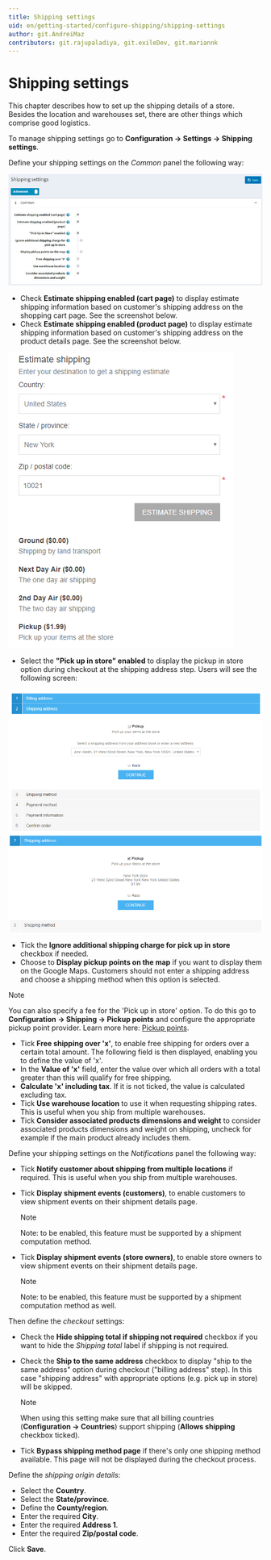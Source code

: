 ```yaml
---
title: Shipping settings
uid: en/getting-started/configure-shipping/shipping-settings
author: git.AndreiMaz
contributors: git.rajupaladiya, git.exileDev, git.mariannk
---
```


# Shipping settings

This chapter describes how to set up the shipping details of a store. Besides the location and warehouses set, there are other things which comprise good logistics.

To manage shipping settings go to **Configuration → Settings → Shipping settings**.

Define your shipping settings on the *Common* panel the following way:

![Shipping Settings](_static/shipping-settings/shipping-settings.jpg)

* Check **Estimate shipping enabled (cart page)** to display estimate shipping information based on customer's shipping address on the shopping cart page. See the screenshot below.
* Check **Estimate shipping enabled (product page)** to display estimate shipping information based on customer's shipping address on the product details page. See the screenshot below.

![Estimate shipping](_static/shipping-settings/estimate-shipping.png)

* Select the **"Pick up in store" enabled** to display the pickup in store option during checkout at the shipping address step. Users will see the following screen:

![Shipping Address](_static/shipping-settings/shipping-address.png) ![Pickup Point Address](_static/shipping-settings/Pickup-Point-address.png)

* Tick the **Ignore additional shipping charge for pick up in store** checkbox if needed.
* Choose to **Display pickup points on the map** if you want to display them on the Google Maps. Customers should not enter a shipping address and choose a shipping method when this option is selected.

> [!Note]
> 
> You can also specify a fee for the 'Pick up in store' option. To do this go to **Configuration → Shipping → Pickup points** and configure the appropriate pickup point provider. Learn more here: [Pickup points](xref:en/getting-started/configure-shipping/advanced-configuration/pickup-points).

* Tick **Free shipping over 'x'**, to enable free shipping for orders over a certain total amount. The following field is then displayed, enabling you to define the value of 'x'.
* In the **Value of 'x'** field, enter the value over which all orders with a total greater than this will qualify for free shipping.
* **Calculate 'x' including tax**. If it is not ticked, the value is calculated excluding tax.
* Tick **Use warehouse location** to use it when requesting shipping rates. This is useful when you ship from multiple warehouses.
* Tick **Consider associated products dimensions and weight** to consider associated products dimensions and weight on shipping, uncheck for example if the main product already includes them.

Define your shipping settings on the *Notifications* panel the following way:

* Tick **Notify customer about shipping from multiple locations** if required. This is useful when you ship from multiple warehouses.
* Tick **Display shipment events (customers)**, to enable customers to view shipment events on their shipment details page.

    > [!NOTE]
    > 
    > Note: to be enabled, this feature must be supported by a shipment computation method.

* Tick **Display shipment events (store owners)**, to enable store owners to view shipment events on their shipment details page.

    > [!NOTE]
    > 
    > Note: to be enabled, this feature must be supported by a shipment computation method as well.

Then define the *checkout* settings:
* Check the **Hide shipping total if shipping not required** checkbox if you want to hide the *Shipping total* label if shipping is not required.
* Check the **Ship to the same address** checkbox to display "ship to the same address" option during checkout ("billing address" step). In this case "shipping address" with appropriate options (e.g. pick up in store) will be skipped.

    > [!NOTE]
    > 
    > When using this setting make sure that all billing countries (**Configuration → Countries**) support shipping (**Allows shipping** checkbox ticked).

* Tick **Bypass shipping method page** if there's only one shipping method available. This page will not be displayed during the checkout process.


Define the *shipping origin details*:

* Select the **Country**.
* Select the **State/province**.
* Define the **County/region**.
* Enter the required **City**.
* Enter the required **Address 1**.
* Enter the required **Zip/postal code**.

Click **Save**.
